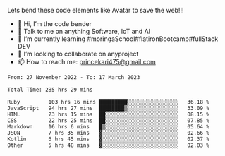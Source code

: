 Lets bend these code elements like Avatar to save the web!!!
- 👋 Hi, I’m the code bender
- 👀 Talk to me on anything Software, IoT and AI
- 🌱 I’m currently learning #moringaSchool#flatironBootcamp#fullStack DEV
- 💞️ I’m looking to collaborate on anyproject
- 📫 How to reach me: princekari475@gmail.com

<!--START_SECTION:waka-->

```text
From: 27 November 2022 - To: 17 March 2023

Total Time: 285 hrs 29 mins

Ruby         103 hrs 16 mins █████████░░░░░░░░░░░░░░░░   36.18 %
JavaScript   94 hrs 27 mins  ████████▒░░░░░░░░░░░░░░░░   33.09 %
HTML         23 hrs 15 mins  ██░░░░░░░░░░░░░░░░░░░░░░░   08.15 %
CSS          22 hrs 25 mins  ██░░░░░░░░░░░░░░░░░░░░░░░   07.85 %
Markdown     16 hrs 6 mins   █▒░░░░░░░░░░░░░░░░░░░░░░░   05.64 %
JSON         7 hrs 35 mins   ▓░░░░░░░░░░░░░░░░░░░░░░░░   02.66 %
Kotlin       6 hrs 45 mins   ▓░░░░░░░░░░░░░░░░░░░░░░░░   02.37 %
Other        5 hrs 48 mins   ▓░░░░░░░░░░░░░░░░░░░░░░░░   02.03 %
```

<!--END_SECTION:waka-->


<!---
prince475/prince475 is a ✨ special ✨ repository because its `README.md` (this file) appears on your GitHub profile.
You can click the Preview link to take a look at your changes.
--->
